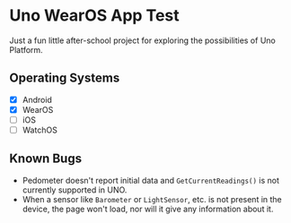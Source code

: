 # Uno WearOS App Test
 Just a fun little after-school project for exploring the possibilities of Uno Platform.

## Operating Systems
- [x] Android
- [x] WearOS
- [ ] iOS
- [ ] WatchOS

## Known Bugs
- Pedometer doesn't report initial data and `GetCurrentReadings()` is not currently supported in UNO.
- When a sensor like `Barometer` or `LightSensor`, etc. is not present in the device, the page won't load, nor will it give any information about it.